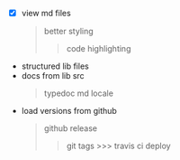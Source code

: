 - [x] view md files
  > better styling
    >> code highlighting
- structured lib files
- docs from lib src
  > typedoc
    > md
    > locale
- load versions from github
  > github release
    >> git tags
      >>> travis ci deploy

